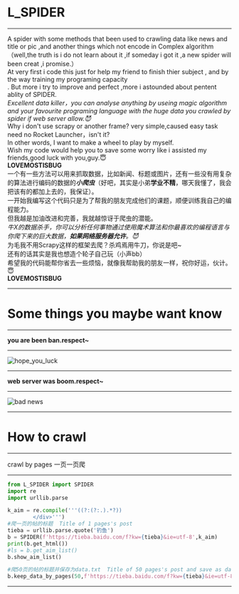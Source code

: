 # L_SPIDER
****
A spider with some methods that been used to crawling data like news and title or pic ,and another things which not encode in  Complex algorithm（well,the truth is i do not learn about it ,if someday i got it ,a new spider will been creat ,i promise.）<br>
At very first i code this just for help my friend to finish thier subject , and by the way training my programing capacity<br>.
But more i try to improve and perfect ,more i astounded about pentent ablity of SPIDER.<br>
_Excellent data killer，you can analyse anything by useing magic algorithm and your favourite programing language with the huge data you crawled by spider if web server allow.😈_<br>
Why i don't use scrapy or another frame? very simple,caused easy task need no Rocket Launcher，isn't it? <br>
In other words, I want to make a wheel to play by myself.<br>
Wish my code would help you to save some worry like i assisted my friends,good luck with you,guy.😇<br>
                                                                                                                                            __LOVEMOSTISBUG__<br>
一个有一些方法可以用来抓取数据，比如新闻、标题或图片，还有一些没有用复杂的算法进行编码的数据的***小爬虫***（好吧，其实是小弟**学业不精**，哪天我懂了，我会把该有的都加上去的，我保证）。<br>
一开始我编写这个代码只是为了帮我的朋友完成他们的课题，顺便训练我自己的编程能力。<br>
但我越是加油改进和完善，我就越惊讶于爬虫的潜能。<br>
_牛X的数据杀手，你可以分析任何事物通过使用魔术算法和你最喜欢的编程语言与你爬下来的巨大数据，**如果网络服务器允许**。😈_<br>
为毛我不用Scrapy这样的框架去爬？杀鸡焉用牛刀，你说是吧~<br>
还有的话其实是我也想造个轮子自己玩（小声bb）<br>
希望我的代码能帮你省去一些烦恼，就像我帮助我的朋友一样，祝你好运，伙计。😇<br>
                                                                                                                                            __LOVEMOSTISBUG__  <br>
****
# Some things you maybe want know
****
**you are been ban.respect~**<br>
****
![hope_you_luck](https://github.com/LOVEMOSTISBUG/files/tree/main/pic/hope_you_luck.png)  
****
**web server was boom.respect~**<br>
****
![bad news](https://github.com/LOVEMOSTISBUG/files/tree/main/pic/bad_news.png)  
****
# How to crawl
****
crawl by pages 一页一页爬
****
```python
from L_SPIDER import SPIDER
import re
import urllib.parse

k_aim = re.compile('''((?:(?:.).*?)) 
        </div>''')        
#爬一页的帖的标题  Title of 1 pages's post 
tieba = urllib.parse.quote('钓鱼')
b = SPIDER(f'https://tieba.baidu.com/f?kw={tieba}&ie=utf-8',k_aim)
print(b.get_html())
#ls = b.get_aim_list()
b.show_aim_list()

#爬50页的帖的标题并保存为data.txt  Title of 50 pages's post and save as data.txt
b.keep_data_by_pages(50,f'https://tieba.baidu.com/f?kw={tieba}&ie=utf-8&pn=',page_wd=50)
```
****
